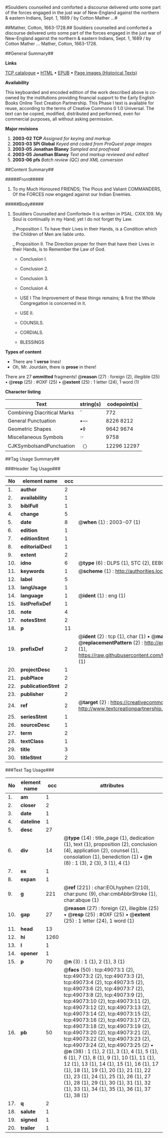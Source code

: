 #Souldiers counselled and comforted a discourse delivered unto some part of the forces engaged in the just war of New-England against the northern & eastern Indians, Sept. 1, 1689 / by Cotton Mather ...#

##Mather, Cotton, 1663-1728.##
Souldiers counselled and comforted a discourse delivered unto some part of the forces engaged in the just war of New-England against the northern & eastern Indians, Sept. 1, 1689 / by Cotton Mather ...
Mather, Cotton, 1663-1728.

##General Summary##

**Links**

[TCP catalogue](http://www.ota.ox.ac.uk/tcp/)  • 
[HTML](http://tei.it.ox.ac.uk/tcp/Texts-HTML/free/A50/A50163.html)  • 
[EPUB](http://tei.it.ox.ac.uk/tcp/Texts-EPUB/free/A50/A50163.epub) • 
[Page images (Historical Texts)](https://data.historicaltexts.jisc.ac.uk/view?pubId=eebo-11781356e&pageId=eebo-11781356e-49073-1)

**Availability**

This keyboarded and encoded edition of the
	       work described above is co-owned by the institutions
	       providing financial support to the Early English Books
	       Online Text Creation Partnership. This Phase I text is
	       available for reuse, according to the terms of Creative
	       Commons 0 1.0 Universal. The text can be copied,
	       modified, distributed and performed, even for
	       commercial purposes, all without asking permission.

**Major revisions**

1. __2003-02__ __TCP__ *Assigned for keying and markup*
1. __2003-03__ __SPi Global__ *Keyed and coded from ProQuest page images*
1. __2003-05__ __Jonathan Blaney__ *Sampled and proofread*
1. __2003-05__ __Jonathan Blaney__ *Text and markup reviewed and edited*
1. __2003-06__ __pfs__ *Batch review (QC) and XML conversion*

##Content Summary##

#####Front#####

1. To my Much Honoured FRIENDS; The Pious and Valiant COMMANDERS, Of the FORCES now engaged against our Indian Enemies.

#####Body#####

1. Souldiers Counselled and Comforted▪ It is written in PSAL. CXIX.109. My Soul is continually in my Hand; yet I do not forget thy Law.

    _ Proposition I. To have their Lives in their Hands, is a Condition which the Children of Men are liable unto.

    _ Proposition II. The Direction proper for them that have their Lives in their Hands, is to Remember the Law of God.

      * Conclusion I.

      * Conclusion 2.

      * Conclusion 3.

      * Conclusion 4.

      * USE I The Improvement of these things remains; & first the Whole Congregation is concerned in it.

      * USE II.

      * COUNSILS.

      * CORDIALS.

      * BLESSINGS

**Types of content**

  * There are 1 **verse** lines!
  * Oh, Mr. Jourdain, there is **prose** in there!

There are 27 **ommitted** fragments! 
 @__reason__ (27) : foreign (2), illegible (25)  •  @__resp__ (25) : #OXF (25)  •  @__extent__ (25) : 1 letter (24), 1 word (1)

**Character listing**


|Text|string(s)|codepoint(s)|
|---|---|---|
|Combining             Diacritical Marks|̄|772|
|General Punctuation|•—|8226 8212|
|Geometric Shapes|▪◊|9642 9674|
|Miscellaneous Symbols|☞|9758|
|CJKSymbolsandPunctuation|〈〉|12296 12297|

##Tag Usage Summary##

###Header Tag Usage###

|No|element name|occ|attributes|
|---|---|---|---|
|1.|__author__|2||
|2.|__availability__|1||
|3.|__biblFull__|1||
|4.|__change__|5||
|5.|__date__|8| @__when__ (1) : 2003-07 (1)|
|6.|__edition__|1||
|7.|__editionStmt__|1||
|8.|__editorialDecl__|1||
|9.|__extent__|2||
|10.|__idno__|6| @__type__ (6) : DLPS (1), STC (2), EEBO-CITATION (1), OCLC (1), VID (1)|
|11.|__keywords__|1| @__scheme__ (1) : http://authorities.loc.gov/ (1)|
|12.|__label__|5||
|13.|__langUsage__|1||
|14.|__language__|1| @__ident__ (1) : eng (1)|
|15.|__listPrefixDef__|1||
|16.|__note__|4||
|17.|__notesStmt__|2||
|18.|__p__|11||
|19.|__prefixDef__|2| @__ident__ (2) : tcp (1), char (1)  •  @__matchPattern__ (2) : ([0-9\-]+):([0-9IVX]+) (1), (.+) (1)  •  @__replacementPattern__ (2) : http://eebo.chadwyck.com/downloadtiff?vid=$1&page=$2 (1), https://raw.githubusercontent.com/textcreationpartnership/Texts/master/tcpchars.xml#$1 (1)|
|20.|__projectDesc__|1||
|21.|__pubPlace__|2||
|22.|__publicationStmt__|2||
|23.|__publisher__|2||
|24.|__ref__|2| @__target__ (2) : https://creativecommons.org/publicdomain/zero/1.0/ (1), http://www.textcreationpartnership.org/docs/. (1)|
|25.|__seriesStmt__|1||
|26.|__sourceDesc__|1||
|27.|__term__|2||
|28.|__textClass__|1||
|29.|__title__|3||
|30.|__titleStmt__|2||


###Text Tag Usage###

|No|element name|occ|attributes|
|---|---|---|---|
|1.|__am__|1||
|2.|__closer__|2||
|3.|__date__|1||
|4.|__dateline__|1||
|5.|__desc__|27||
|6.|__div__|14| @__type__ (14) : title_page (1), dedication (1), text (1), proposition (2), conclusion (4), application (2), counsel (1), consolation (1), benediction (1)  •  @__n__ (8) : 1 (3), 2 (3), 3 (1), 4 (1)|
|7.|__ex__|1||
|8.|__expan__|1||
|9.|__g__|221| @__ref__ (221) : char:EOLhyphen (210), char:punc (9), char:cmbAbbrStroke (1), char:abque (1)|
|10.|__gap__|27| @__reason__ (27) : foreign (2), illegible (25)  •  @__resp__ (25) : #OXF (25)  •  @__extent__ (25) : 1 letter (24), 1 word (1)|
|11.|__head__|13||
|12.|__hi__|1260||
|13.|__l__|1||
|14.|__opener__|1||
|15.|__p__|70| @__n__ (3) : 1 (1), 2 (1), 3 (1)|
|16.|__pb__|50| @__facs__ (50) : tcp:49073:1 (2), tcp:49073:2 (2), tcp:49073:3 (2), tcp:49073:4 (2), tcp:49073:5 (2), tcp:49073:6 (2), tcp:49073:7 (2), tcp:49073:8 (2), tcp:49073:9 (2), tcp:49073:10 (2), tcp:49073:11 (2), tcp:49073:12 (2), tcp:49073:13 (2), tcp:49073:14 (2), tcp:49073:15 (2), tcp:49073:16 (2), tcp:49073:17 (2), tcp:49073:18 (2), tcp:49073:19 (2), tcp:49073:20 (2), tcp:49073:21 (2), tcp:49073:22 (2), tcp:49073:23 (2), tcp:49073:24 (2), tcp:49073:25 (2)  •  @__n__ (38) : 1 (1), 2 (1), 3 (1), 4 (1), 5 (1), 6 (1), 7 (1), 8 (1), 9 (1), 10 (1), 11 (1), 12 (1), 13 (1), 14 (1), 15 (1), 16 (1), 17 (1), 18 (1), 19 (1), 20 (1), 21 (1), 22 (1), 23 (1), 24 (1), 25 (1), 26 (1), 27 (1), 28 (1), 29 (1), 30 (1), 31 (1), 32 (1), 33 (1), 34 (1), 35 (1), 36 (1), 37 (1), 38 (1)|
|17.|__q__|2||
|18.|__salute__|1||
|19.|__signed__|1||
|20.|__trailer__|1||
